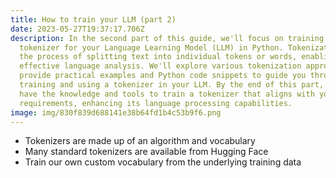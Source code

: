 ```yaml
---
title: How to train your LLM (part 2)
date: 2023-05-27T19:37:17.706Z
description: In the second part of this guide, we'll focus on training a
  tokenizer for your Language Learning Model (LLM) in Python. Tokenization is
  the process of splitting text into individual tokens or words, enabling
  effective language analysis. We'll explore various tokenization approaches and
  provide practical examples and Python code snippets to guide you through
  training and using a tokenizer in your LLM. By the end of this part, you'll
  have the knowledge and tools to train a tokenizer that aligns with your LLM's
  requirements, enhancing its language processing capabilities.
image: img/830f839d688141e38b64fd1b4c53b9f6.png
---
```

* T﻿okenizers are made up of an algorithm and vocabulary
* M﻿any standard tokenizers are available from Hugging Face
* Train our own custom vocabulary from the underlying training data